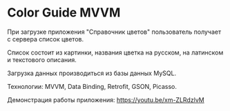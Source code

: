 # Color Guide MVVM
При загрузке приложения "Справочник цветов" пользователь
получает с сервера список цветов.

Список состоит из картинки, названия цветка на русском,
на латинском и текстового описания.

Загрузка данных производиться из базы данных MySQL.

Технологии:
MVVM, Data Binding, Retrofit, GSON, Picasso.

Демонстрация работы приложения:
https://youtu.be/xm-ZLRdzlvM